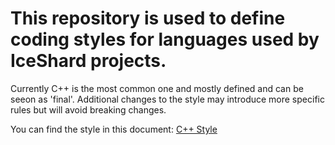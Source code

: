 # This repository is used to define coding styles for languages used by IceShard projects.

Currently C++ is the most common one and mostly defined and can be seeon as 'final'. 
Additional changes to the style may introduce more specific rules but will avoid breaking changes.

You can find the style in this document: [C++ Style](./style_cxx.md)
 
